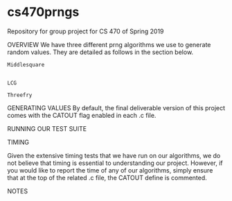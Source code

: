 # cs470prngs
Repository for group project for CS 470 of Spring 2019

OVERVIEW
	We have three different prng algorithms we use to generate random values. They are detailed as follows in the section below.

	Middlesquare
	

	LCG

	Threefry

GENERATING VALUES
	By default, the final deliverable version of this project comes with the CATOUT flag enabled in each .c file. 

	

RUNNING OUR TEST SUITE


TIMING

Given the extensive timing tests that we have run on our algorithms, we do not believe that timing is essential to understanding our project. However, if you would like to report the time of any of our algorithms, simply ensure that at the top of the related .c file, the CATOUT define is commented. 

NOTES
